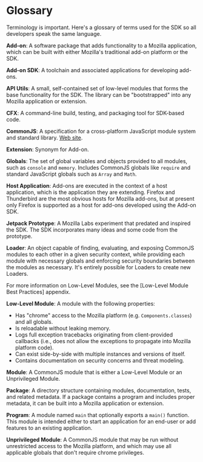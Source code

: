# Glossary #

Terminology is important.  Here's a glossary of terms used for the SDK
so all developers speak the same language.

__Add-on__: A software package that adds functionality to a Mozilla application,
which can be built with either Mozilla's traditional add-on platform or the SDK.

__Add-on SDK__: A toolchain and associated applications for developing add-ons.

__API Utils__: A small, self-contained set of low-level modules that forms
the base functionality for the SDK. The library can be "bootstrapped" into
any Mozilla application or extension.

__CFX__: A command-line build, testing, and packaging tool for SDK-based code.

__CommonJS__: A specification for a cross-platform JavaScript module
system and standard library.  [Web site](http://commonjs.org/).

__Extension__: Synonym for Add-on.

__Globals__: The set of global variables and objects provided
to all modules, such as `console` and `memory`. Includes
CommonJS globals like `require` and standard JavaScript globals such
as `Array` and `Math`.

<span><a name="host-application">__Host Application__:</a> Add-ons are executed in
the context of a host application, which is the application they are extending.
Firefox and Thunderbird are the most obvious hosts for Mozilla add-ons, but
at present only Firefox is supported as a host for add-ons developed using the
Add-on SDK.</span>

__Jetpack Prototype__: A Mozilla Labs experiment that predated and inspired
the SDK. The SDK incorporates many ideas and some code from the prototype.

__Loader__: An object capable of finding, evaluating, and
exposing CommonJS modules to each other in a given security context,
while providing each module with necessary globals and
enforcing security boundaries between the modules as necessary. It's
entirely possible for Loaders to create new Loaders.

<span class="aside">
For more information on Low-Level Modules, see the
[Low-Level Module Best Practices] appendix.
</span>

__Low-Level Module__: A module with the following properties:

  * Has "chrome" access to the Mozilla platform (e.g. `Components.classes`)
    and all globals.
  * Is reloadable without leaking memory.
  * Logs full exception tracebacks originating from client-provided
    callbacks (i.e., does not allow the exceptions to propagate into
    Mozilla platform code).
  * Can exist side-by-side with multiple instances and versions of
    itself.
  * Contains documentation on security concerns and threat modeling.

__Module__: A CommonJS module that is either a Low-Level Module
or an Unprivileged Module.

__Package__: A directory structure containing modules,
documentation, tests, and related metadata. If a package contains
a program and includes proper metadata, it can be built into
a Mozilla application or extension.

__Program__: A module named `main` that optionally exports
a `main()` function.  This module is intended either to start an application for
an end-user or add features to an existing application.

__Unprivileged Module__: A CommonJS module that may be run
without unrestricted access to the Mozilla platform, and which may use
all applicable globals that don't require chrome privileges.

  [Low-Level Module Best Practices]: dev-guide/module-development/best-practices.html
